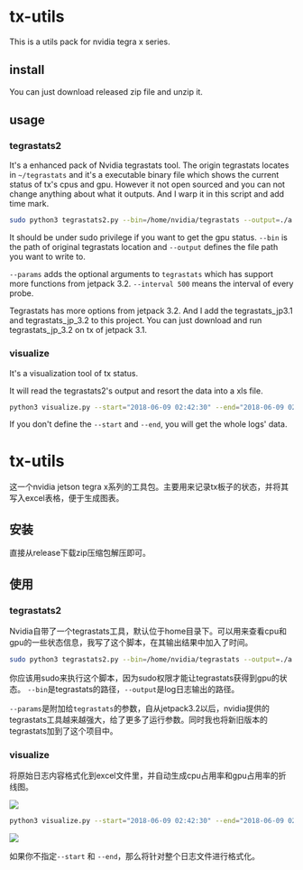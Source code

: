 # tx-utils
This is a utils pack for nvidia tegra x series.

## install 

You can just download released zip file and unzip it.

## usage

### tegrastats2

It's a enhanced pack of Nvidia tegrastats tool. The origin tegrastats locates in `~/tegrastats` and it's a executable binary file which shows the current status of tx's cpus and gpu. However it not open sourced and you can not change anything about what it outputs. And I warp it in this script and add time mark. 
 
 ```bash
 sudo python3 tegrastats2.py --bin=/home/nvidia/tegrastats --output=./a.log --params "--interval 500"
 ```
It should be under sudo privilege if you want to get the gpu status.
`--bin` is the path of original tegrastats location and `--output` defines the file path you want to write to.

`--params` adds the optional arguments to `tegrastats` which has support more functions from jetpack 3.2. `--interval 500` means the interval of every probe. 

Tegrastats has more options from jetpack 3.2. And I add the tegrastats_jp3.1 and tegrastats_jp_3.2 to this project. You can just download and run tegrastats_jp_3.2 on tx of jetpack 3.1.

### visualize

It's a visualization tool of tx status.

It will read the tegrastats2's output and resort the data into a xls file.

```bash
python3 visualize.py --start="2018-06-09 02:42:30" --end="2018-06-09 02:43:15" --input="/home/find/ddown/a.log" --output=./freq.xls
```

If you don't define the `--start` and `--end`, you will get the whole logs' data.

# tx-utils

这一个nvidia jetson tegra x系列的工具包。主要用来记录tx板子的状态，并将其写入excel表格，便于生成图表。

## 安装

直接从release下载zip压缩包解压即可。

## 使用

### tegrastats2

Nvidia自带了一个tegrastats工具，默认位于home目录下。可以用来查看cpu和gpu的一些状态信息，我写了这个脚本，在其输出结果中加入了时间。

 ```bash
 sudo python3 tegrastats2.py --bin=/home/nvidia/tegrastats --output=./a.log --params "--interval 500"
 ```

你应该用sudo来执行这个脚本，因为sudo权限才能让tegrastats获得到gpu的状态。
`--bin`是tegrastats的路径，`--output`是log日志输出的路径。

`--params`是附加给`tegrastats`的参数，自从jetpack3.2以后，nvidia提供的tegrastats工具越来越强大，给了更多了运行参数。同时我也将新旧版本的tegrastats加到了这个项目中。

### visualize

将原始日志内容格式化到excel文件里，并自动生成cpu占用率和gpu占用率的折线图。

![](http://www.findhao.net/wp-content/uploads/2018/06/tx2-utils.excel_.jpg)


```bash
python3 visualize.py --start="2018-06-09 02:42:30" --end="2018-06-09 02:43:15" --input="/home/find/ddown/a.log" --output=./freq.xls
```
![](http://www.findhao.net/wp-content/uploads/2018/06/tx2-utils.linechar.jpg)

如果你不指定`--start` 和 `--end`，那么将针对整个日志文件进行格式化。
